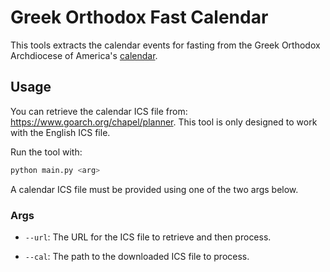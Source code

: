 # Greek Orthodox Fast Calendar

This tools extracts the calendar events for fasting from the Greek Orthodox Archdiocese of America's [calendar](https://www.goarch.org/chapel/calendar).

## Usage

You can retrieve the calendar ICS file from: https://www.goarch.org/chapel/planner.
This tool is only designed to work with the English ICS file.

Run the tool with:

```bash
python main.py <arg>
```

A calendar ICS file must be provided using one of the two args below.

### Args

- `--url`: The URL for the ICS file to retrieve and then process.

- `--cal`: The path to the downloaded ICS file to process.


